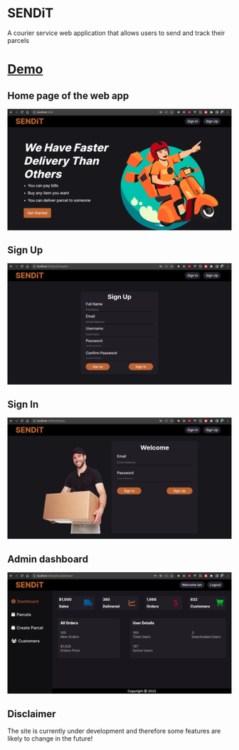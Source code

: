 # SENDiT

A courier service web application that allows users to send and track their parcels

# [Demo](https://jitu-sendit.vercel.app/)

## Home page of the web app

![Screenshot](/src/assets/home.png)

## Sign Up

![Screenshot](/src/assets/signup.png)

## Sign In

![Screenshot](/src/assets/signin.png)

## Admin dashboard

![Screenshot](/src/assets/admin.png)

## Disclaimer

The site is currently under development and therefore some features are likely to change in the future!
